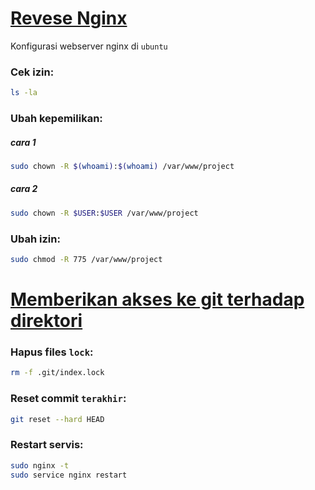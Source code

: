 # <u>Revese Nginx</u>

Konfigurasi webserver nginx di `ubuntu`

### Cek izin:

```bash
ls -la
```

### Ubah kepemilikan:

##### cara 1

```bash
sudo chown -R $(whoami):$(whoami) /var/www/project
```

##### cara 2
```bash
sudo chown -R $USER:$USER /var/www/project
```

### Ubah izin:

```bash
sudo chmod -R 775 /var/www/project
```

# <u>Memberikan akses ke git terhadap direktori</u>

### Hapus files `lock`:

```bash
rm -f .git/index.lock
```

### Reset commit `terakhir`:

```bash
git reset --hard HEAD
```

### Restart servis:

```bash
sudo nginx -t
sudo service nginx restart
```
